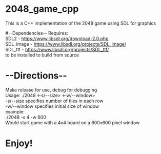 # 2048_game_cpp

This is a C++ implementation of the 2048 game using SDL for graphics

#--Dependencies--
Requires:  <br />
	SDL2 - https://www.libsdl.org/download-2.0.php  <br />
	SDL_image -  https://www.libsdl.org/projects/SDL_image/ <br />
	SDL_ttf -  https://www.libsdl.org/projects/SDL_ttf/ <br />
to be installed to build from source <br />

# --Directions--
Make release for use, debug for debugging <br />
Usage: ./2048 <-s/--size> <-w/--window> <br />
-s/--size specifies number of tiles in each row <br />
-w/--window specifies initial size of window <br />
example: <br />
./2048 -s 4 -w 600 <br />
Would start game with a 4x4 board on a 600x600 pixel window

# Enjoy!
